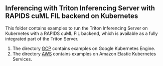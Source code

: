 ## Inferencing with Triton Inferencing Server with RAPIDS cuML FIL backend on Kubernetes

This folder contains examples to run the Triton Inferencing Server on Kubernetes with a RAPIDS cuML FIL backend, which is available as a fully integrated part of the Triton Server.

1. The directory [GCP](./GCP/FIL) contains examples on Google Kubernetes Engine. 
2. The directory [AWS](./AWS/FIL) contains examples on Amazon Elastic Kubernetes Services.

